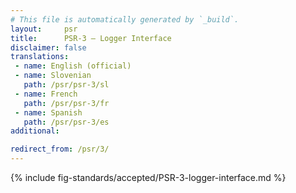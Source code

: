 ```yaml
---
# This file is automatically generated by `_build`.
layout:     psr
title:      PSR-3 — Logger Interface
disclaimer: false
translations:
 - name: English (official)
 - name: Slovenian
   path: /psr/psr-3/sl
 - name: French
   path: /psr/psr-3/fr
 - name: Spanish
   path: /psr/psr-3/es
additional:

redirect_from: /psr/3/
---
```

{% include fig-standards/accepted/PSR-3-logger-interface.md %}

